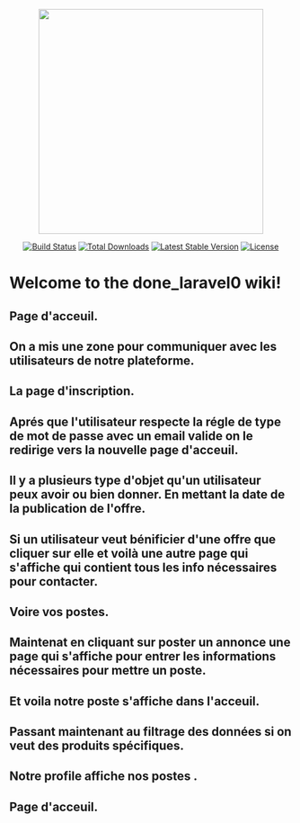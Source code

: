 <p align="center"><a href="https://laravel.com" target="_blank"><img src="https://raw.githubusercontent.com/laravel/art/master/logo-lockup/5%20SVG/2%20CMYK/1%20Full%20Color/laravel-logolockup-cmyk-red.svg" width="400"></a></p>

<p align="center">
<a href="https://travis-ci.org/laravel/framework"><img src="https://travis-ci.org/laravel/framework.svg" alt="Build Status"></a>
<a href="https://packagist.org/packages/laravel/framework"><img src="https://poser.pugx.org/laravel/framework/d/total.svg" alt="Total Downloads"></a>
<a href="https://packagist.org/packages/laravel/framework"><img src="https://poser.pugx.org/laravel/framework/v/stable.svg" alt="Latest Stable Version"></a>
<a href="https://packagist.org/packages/laravel/framework"><img src="https://poser.pugx.org/laravel/framework/license.svg" alt="License"></a>
</p>
<h1>Welcome to the done_laravel0 wiki!
</h1>
<h2>Page d'acceuil.</h2>
<h2>On a mis une zone pour communiquer avec les utilisateurs de notre plateforme.
</h2>
<h2>La page d'inscription.</h2>
<h2>Aprés que l'utilisateur respecte la régle de type de mot de passe avec un email valide on le redirige vers la nouvelle page d'acceuil.</h2>
<h2>Il y a plusieurs type d'objet qu'un utilisateur peux avoir ou bien donner.
En mettant la date de la publication de l'offre.</h2>
<h2>Si un utilisateur veut bénificier d'une offre que cliquer sur elle et voilà une autre page qui s'affiche qui contient tous les info nécessaires pour contacter.</h2>
<h2>Voire vos postes.</h2>
<h2>Maintenat en cliquant sur poster un annonce une page qui s'affiche pour entrer les informations nécessaires pour mettre un poste.</h2>
<h2>Et voila notre poste s'affiche dans l'acceuil.</h2>
<h2>Passant maintenant au filtrage des données si on veut des produits spécifiques.
</h2>
<h2>Notre profile affiche nos postes
.</h2>
<h2>Page d'acceuil.</h2>
